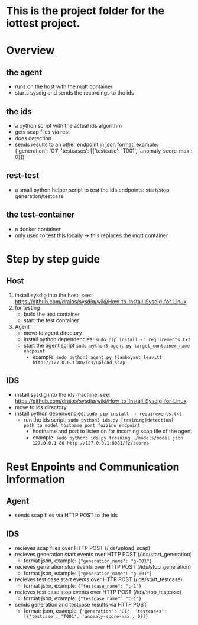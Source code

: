 # This is the project folder for the iottest project.

# Overview

## the agent

  - runs on the host with the mqtt container
  - starts sysdig and sends the recordings to the ids

## the ids

  - a python script with the actual ids algorithm
  - gets scap files via rest
  - does detection 
  - sends results to an other endpoint in json format, example: 
    {'generation': 'G1', 'testcases': [{'testcase': 'T001', 'anomaly-score-max': 0}]}

## rest-test

  - a small python helper script to test the ids endpoints: start/stop generation/testcase

## the test-container

  - a docker container
  - only used to test this locally -> this replaces the mqtt container


# Step by step guide

## Host
1. install sysdig into the host, see: https://github.com/draios/sysdig/wiki/How-to-Install-Sysdig-for-Linux
2. for testing
   - build the test container
   - start the test container
3. Agent
   - move to agent directory
   - install python dependencies: `sudo pip install -r requirements.txt`
   - start the agent script `sudo python3 agent.py target_container_name endpoint`
     - example: `sudo python3 agent.py flamboyant_leavitt http://127.0.0.1:80/ids/upload_scap`

## IDS
   - install sysdig into the ids machine, see: https://github.com/draios/sysdig/wiki/How-to-Install-Sysdig-for-Linux
   - move to ids directory
   - install python dependencies: `sudo pip install -r requirements.txt`
      - run the ids script: `sudo python3 ids.py [training|detection] path_to_model hostname port fuzzino_endpoint`
        - hostname and port to listen on for incoming scap file of the agent
        - example: `sudo python3 ids.py training ./models/model.json 127.0.0.1 80 http://127.0.0.1:8081/fz/scores`

# Rest Enpoints and Communication Information

## Agent
- sends scap files via HTTP POST to the ids

## IDS
- recieves scap files over HTTP POST (/ids/upload_scap)
- recieves generation start events over HTTP POST (/ids/start_generation)
  - format json, example: `{"generation_name": "g-001"}`
- recieves generation stop events over HTTP POST (/ids/stop_generation)
  - format json, example: `{"generation_name": "g-001"}`
- recieves test case start events over HTTP POST (/ids/start_testcase)
  - format json, example: `{"testcase_name": "t-1"}`
- recieves test case stop events over HTTP POST (/ids/stop_testcase)
  - format json, example: `{"testcase_name": "t-1"}`
- sends generation and testcase results via HTTP POST 
  - format: json, example: `{'generation': 'G1', 'testcases': [{'testcase': 'T001', 'anomaly-score-max': 0}]}`